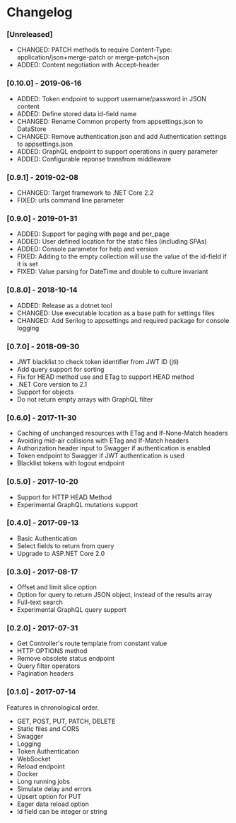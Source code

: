 # Changelog

### [Unreleased]
* CHANGED: PATCH methods to require Content-Type: application/json+merge-patch or merge-patch+json
* ADDED: Content negotiation with Accept-header

### [0.10.0] - 2019-06-16
* ADDED: Token endpoint to support username/password in JSON content
* ADDED: Define stored data id-field name
* CHANGED: Rename Common property from appsettings.json to DataStore
* CHANGED: Remove authentication.json and add Authentication settings to appsettings.json
* ADDED: GraphQL endpoint to support operations in query parameter
* ADDED: Configurable reponse transfrom middleware

### [0.9.1] - 2019-02-08
* CHANGED: Target framework to .NET Core 2.2
* FIXED: urls command line parameter

### [0.9.0] - 2019-01-31
* ADDED: Support for paging with page and per_page
* ADDED: User defined location for the static files (including SPAs)
* ADDED: Console parameter for help and version
* FIXED: Adding to the empty collection will use the value of the id-field if it is set
* FIXED: Value parsing for DateTime and double to culture invariant
 
### [0.8.0] - 2018-10-14
* ADDED: Release as a dotnet tool
* CHANGED: Use executable location as a base path for settings files
* CHANGED: Add Serilog to appsettings and required package for console logging

### [0.7.0] - 2018-09-30
* JWT blacklist to check token identifier from JWT ID (jti)
* Add query support for sorting
* Fix for HEAD method use and ETag to support HEAD method
* .NET Core version to 2.1
* Support for objects
* Do not return empty arrays with GraphQL filter

### [0.6.0] - 2017-11-30
* Caching of unchanged resources with ETag and If-None-Match headers
* Avoiding mid-air collisions with ETag and If-Match headers
* Authorization header input to Swagger if authentication is enabled
* Token endpoint to Swagger if JWT authentication is used
* Blacklist tokens with logout endpoint

### [0.5.0] - 2017-10-20
* Support for HTTP HEAD Method
* Experimental GraphQL mutations support
 
### [0.4.0] - 2017-09-13
* Basic Authentication
* Select fields to return from query
* Upgrade to ASP.NET Core 2.0

### [0.3.0] - 2017-08-17
* Offset and limit slice option
* Option for query to return JSON object, instead of the results array
* Full-text search
* Experimental GraphQL query support

### [0.2.0] - 2017-07-31
* Get Controller's route template from constant value
* HTTP OPTIONS method
* Remove obsolete status endpoint
* Query filter operators
* Pagination headers

### [0.1.0] - 2017-07-14
Features in chronological order.
* GET, POST, PUT, PATCH, DELETE
* Static files and CORS
* Swagger
* Logging
* Token Authentication
* WebSocket
* Reload endpoint
* Docker
* Long running jobs
* Simulate delay and errors
* Upsert option for PUT
* Eager data reload option
* Id field can be integer or string
